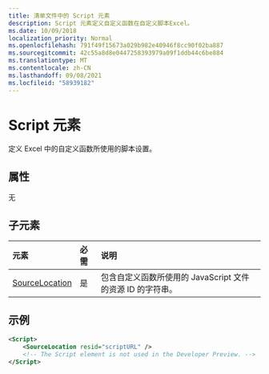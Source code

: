 ```yaml
---
title: 清单文件中的 Script 元素
description: Script 元素定义自定义函数在自定义脚本Excel。
ms.date: 10/09/2018
localization_priority: Normal
ms.openlocfilehash: 791f49f15673a029b982e40946f8cc90f02ba887
ms.sourcegitcommit: 42c55a8d8e0447258393979a09f1ddb44c6be884
ms.translationtype: MT
ms.contentlocale: zh-CN
ms.lasthandoff: 09/08/2021
ms.locfileid: "58939182"
---
```

# <a name="script-element"></a>Script 元素

定义 Excel 中的自定义函数所使用的脚本设置。

## <a name="attributes"></a>属性

无

## <a name="child-elements"></a>子元素

|元素  |  必需  |  说明  |
|:-----|:-----|:-----|
|  [SourceLocation](customfunctionssourcelocation.md)  |  是  | 包含自定义函数所使用的 JavaScript 文件的资源 ID 的字符串。|

## <a name="example"></a>示例

```xml
<Script>
    <SourceLocation resid="scriptURL" />
    <!-- The Script element is not used in the Developer Preview. -->
</Script>
```
